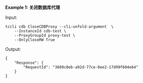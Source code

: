 **Example 1: 关闭数据库代理**



Input: 

```
tccli cdb CloseCDBProxy --cli-unfold-argument  \
    --InstanceId cdb-test \
    --ProxyGroupId proxy-test \
    --OnlyCloseRW True
```

Output: 
```
{
    "Response": {
        "RequestId": "3689c0eb-a92d-77ce-0ee2-17d99f604e64"
    }
}
```

